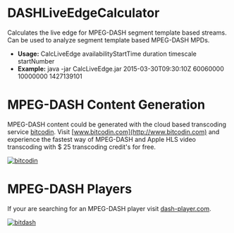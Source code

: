 # DASHLiveEdgeCalculator
Calculates the live edge for MPEG-DASH segment template based streams. Can be used to analyze segment template based MPEG-DASH MPDs.

* **Usage:** CalcLiveEdge availabilityStartTime duration timescale startNumber
* **Example:** java -jar CalcLiveEdge.jar 2015-03-30T09:30:10Z 60060000 10000000 1427139101

# MPEG-DASH Content Generation
MPEG-DASH content could be generated with the cloud based transcoding service [bitcodin](http://www.bitcodin.com). Visit [www.bitcodin.com](http://www.bitcodin.com) and experience the fastest way of MPEG-DASH and Apple HLS video transcoding with $ 25 transcoding credit's for free.

[![bitcodin](http://www.bitmovin.net/wp-content/uploads/2015/03/General-Try-Now-1024x538.jpg)](http://www.bitcodin.com)

# MPEG-DASH Players
If your are searching for an MPEG-DASH player visit [dash-player.com](http://www.dash-player.com/).

[![bitdash](http://www.dash-player.com/wp-content/uploads/2015/03/Player.gif)](http://www.dash-player.com/)


